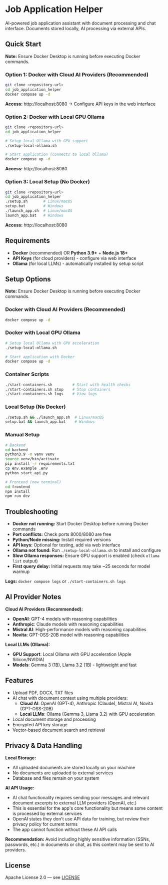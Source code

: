 # Job Application Helper

AI-powered job application assistant with document processing and chat interface. Documents stored locally, AI processing via external APIs.

## Quick Start

**Note:** Ensure Docker Desktop is running before executing Docker commands.

### Option 1: Docker with Cloud AI Providers (Recommended)
```bash
git clone <repository-url>
cd job_application_helper
docker compose up -d
```
**Access:** http://localhost:8080 → Configure API keys in the web interface

### Option 2: Docker with Local GPU Ollama
```bash
git clone <repository-url>
cd job_application_helper

# Setup local Ollama with GPU support
./setup-local-ollama.sh

# Start application (connects to local Ollama)
docker compose up -d
```
**Access:** http://localhost:8080

### Option 3: Local Setup (No Docker)
```bash
git clone <repository-url>
cd job_application_helper
./setup.sh       # Linux/macOS
setup.bat        # Windows
./launch_app.sh  # Linux/macOS
launch_app.bat   # Windows
```

**Access:** http://localhost:8080

## Requirements

- **Docker** (recommended) OR **Python 3.9+** + **Node.js 18+**
- **API Keys** (for cloud providers) - configure via web interface
- **Ollama** (for local LLMs) - automatically installed by setup script

## Setup Options

**Note:** Ensure Docker Desktop is running before executing Docker commands.

### Docker with Cloud AI Providers (Recommended)
```bash
docker compose up -d
```

### Docker with Local GPU Ollama
```bash
# Setup local Ollama with GPU acceleration
./setup-local-ollama.sh

# Start application with Docker
docker compose up -d
```

### Container Scripts
```bash
./start-containers.sh         # Start with health checks
./start-containers.sh stop    # Stop containers
./start-containers.sh logs    # View logs
```

### Local Setup (No Docker)
```bash
./setup.sh && ./launch_app.sh  # Linux/macOS
setup.bat && launch_app.bat    # Windows
```

### Manual Setup
```bash
# Backend
cd backend
python3.9 -m venv venv
source venv/bin/activate
pip install -r requirements.txt
cp env.example .env
python start_api.py

# Frontend (new terminal)
cd frontend
npm install
npm run dev
```

## Troubleshooting

- **Docker not running:** Start Docker Desktop before running Docker commands
- **Port conflicts:** Check ports 8000/8080 are free
- **Python/Node missing:** Install required versions
- **API keys:** Optional for testing, add via web interface
- **Ollama not found:** Run `./setup-local-ollama.sh` to install and configure
- **Slow Ollama responses:** Ensure GPU support is enabled (check `ollama list` output)
- **First query delay:** Initial requests may take ~25 seconds for model warmup

**Logs:** `docker compose logs` or `./start-containers.sh logs`

## AI Provider Notes

**Cloud AI Providers (Recommended):**
- **OpenAI**: GPT-4 models with reasoning capabilities
- **Anthropic**: Claude models with reasoning capabilities  
- **Mistral AI**: High-performance models with reasoning capabilities
- **Novita**: GPT-OSS-20B model with reasoning capabilities

**Local LLMs (Ollama):**
- **GPU Support**: Local Ollama with GPU acceleration (Apple Silicon/NVIDIA)
- **Models**: Gemma 3 (1B), Llama 3.2 (1B) - lightweight and fast

## Features
- Upload PDF, DOCX, TXT files
- AI chat with document context using multiple providers:
  - **Cloud AI**: OpenAI (GPT-4), Anthropic (Claude), Mistral AI, Novita (GPT-OSS-20B)
  - **Local LLMs**: Ollama (Gemma 3, Llama 3.2) with GPU acceleration
- Local document storage and processing
- Encrypted API key storage
- Vector-based document search and retrieval

## Privacy & Data Handling

**Local Storage:**
- All uploaded documents are stored locally on your machine
- No documents are uploaded to external services
- Database and files remain on your system

**AI API Usage:**
- AI chat functionality requires sending your messages and relevant document excerpts to external LLM providers (OpenAI, etc.)
- This is essential for the app's core functionality but means some content is processed by external services
- OpenAI states they don't use API data for training, but review their privacy policy for current terms
- The app cannot function without these AI API calls

**Recommendation:** Avoid including highly sensitive information (SSNs, passwords, etc.) in documents or chat, as this content may be sent to AI providers.

## License
Apache License 2.0 — see [LICENSE](LICENSE) 